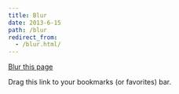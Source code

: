 ```yaml
---
title: Blur
date: 2013-6-15
path: /blur
redirect_from:
  - /blur.html/
---
```

<p><a href="javascript:(function()%20{%20document.getElementsByTagName('html')[0].style.WebkitFilter%20=%20'blur(20px)'%3B%0Adocument.getElementsByTagName('html')[0].style.filter%20=%20'blur(20px)'%3B%20})()%3B">Blur this page</a></p>

<p>Drag this link to your bookmarks (or favorites) bar.</p>
